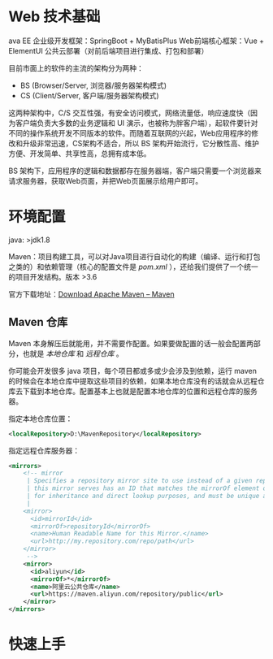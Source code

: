 # Web 技术基础

ava EE 企业级开发框架：SpringBoot + MyBatisPlus
Web前端核心框架：Vue + ElementUI
公共云部署（对前后端项目进行集成、打包和部署）

目前市面上的软件的主流的架构分为两种：
- BS (Browser/Server, 浏览器/服务器架构模式)
- CS (Client/Server, 客户端/服务器架构模式)

这两种架构中，C/S 交互性强，有安全访问模式，网络流量低，响应速度快（因为客户端负责大多数的业务逻辑和 UI 演示，也被称为胖客户端），起软件要针对不同的操作系统开发不同版本的软件。而随着互联网的兴起，Web应用程序的修改和升级非常迅速，CS架构不适合，所以 BS 架构开始流行，它分散性高、维护方便、开发简单、共享性高，总拥有成本低。

BS 架构下，应用程序的逻辑和数据都存在服务器端，客户端只需要一个浏览器来请求服务器，获取Web页面，并把Web页面展示给用户即可。

# 环境配置

java: >jdk1.8

Maven：项目构建工具，可以对Java项目进行自动化的构建（编译、运行和打包之类的）和依赖管理（核心的配置文件是 *pom.xml* ），还给我们提供了一个统一的项目开发结构。版本 >3.6

官方下载地址：[Download Apache Maven – Maven](https://maven.apache.org/download.cgi)

## Maven 仓库

Maven 本身解压后就能用，并不需要作配置。如果要做配置的话一般会配置两部分，也就是 *本地仓库* 和 *远程仓库* 。

你可能会开发很多 java 项目，每个项目都或多或少会涉及到依赖，运行 maven 的时候会在本地仓库中提取这些项目的依赖，如果本地仓库没有的话就会从远程仓库去下载到本地仓库。配置基本上也就是配置本地仓库的位置和远程仓库的服务器。

指定本地仓库位置：

```xml title=conf/settings.xml
<localRepository>D:\MavenRepository</localRepository>
```

指定远程仓库服务器：

```xml title=conf/settings.xml
<mirrors>
	<!-- mirror
	 | Specifies a repository mirror site to use instead of a given repository. The repository that
	 | this mirror serves has an ID that matches the mirrorOf element of this mirror. IDs are used
	 | for inheritance and direct lookup purposes, and must be unique across the set of mirrors.
	 |
	<mirror>
	  <id>mirrorId</id>
	  <mirrorOf>repositoryId</mirrorOf>
	  <name>Human Readable Name for this Mirror.</name>
	  <url>http://my.repository.com/repo/path</url>
	</mirror>
	 -->
	<mirror>
      <id>aliyun</id>
      <mirrorOf>*</mirrorOf>
      <name>阿里云公共仓库</name>
      <url>https://maven.aliyun.com/repository/public</url>
    </mirror>
</mirrors>
```

# 快速上手